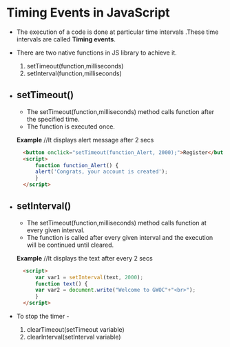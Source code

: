 # Timing Events in JavaScript
- The execution of a code is done at particular time intervals .These time intervals are called **Timing events**.
- There are two native functions in JS library to achieve it. 

    1. setTimeout(function,milliseconds)
    2. setInterval(function,milliseconds)
- ## setTimeout()
  - The setTimeout(function,milliseconds) method calls function after the specified time.
  - The function is executed once.
  
  **Example** //It displays alert message after 2 secs
  ```html
    <button onclick="setTimeout(function_Alert, 2000);">Register</button>
    <script>
        function function_Alert() {
        alert('Congrats, your account is created');
        }
    </script>

- ## setInterval()
  - The setTimeout(function,milliseconds) method calls function at every given interval.
  - The function is called after every given interval and the execution will be continued until cleared. 
  
  **Example** //It displays the text after every 2 secs 
  ```html
    <script>
        var var1 = setInterval(text, 2000);
        function text() {
        var var2 = document.write("Welcome to GWOC"+"<br>");
        }
    </script> 
- To stop the timer - 
  1. clearTimeout(setTimeout variable) 
  2. clearInterval(setInterval variable)

  

